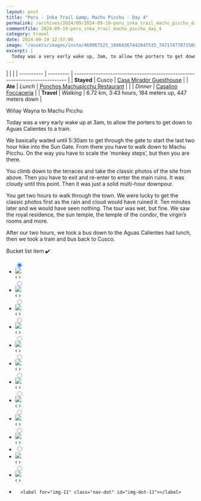 ```yaml
---
layout: post
title: "Peru - Inka Trail &amp; Machu Picchu - Day 4"
permalink: /archives/2024/09/2024-09-19-peru_inka_trail_machu_picchu_day_4.html
commentfile: 2024-09-19-peru_inka_trail_machu_picchu_day_4
category: travel
date: 2024-09-19 12:57:00
image: "/assets/images/insta/460967525_18464367442047535_74717477071560361_n_18329291038144387.jpg"
excerpt: |
  Today was a very early wake up, 3am, to allow the porters to get down to a train. We basically waited until 5:30am to start the last 2 hours to hike into the Sun Gate and walk down to Machu Picchu.
---
```


|            |           |
| ---------- | --------- | --------------------------------------------------------------------------- |
| **Stayed** | Cusco     | [Casa Mirador Guesthouse](https://maps.app.goo.gl/rorZtUdeFKDXqFkg8)        |
| **Ate**    | _Lunch_   | [Ponchos Machupicchu Restaurant](https://maps.app.goo.gl/AKgTbLvf4BW1Z9PF7) |
|            | _Dinner_  | [Casalino Foccaceria](https://maps.app.goo.gl/aa82osPVzFL9R5AC8)            |
| **Travel** | _Walking_ | 6.72 km, 3:43 hours, 184 meters up, 447 meters down                         |

Wiñay Wayna to Machu Picchu

Today was a very early wake up at 3am, to allow the porters to get down to Aguas Calientes to a train.

We basically waited until 5:30am to get through the gate to start the last two hour hike into the Sun Gate. From there you have to walk down to Machu Picchu. On the way you have to scale the ‘monkey steps’, but then you are there.

You climb down to the terraces and take the classic photos of the site from above. Then you have to exit and re-enter to enter the main ruins. It was cloudy until this point. Then it was just a solid multi-hour downpour.

You get two hours to walk through the town. We were lucky to get the classic photos first as the rain and cloud would have ruined it. Ten minutes later and we would have seen nothing. The tour was wet, but fine. We saw the royal residence, the sun temple, the temple of the condor, the virgin’s rooms and more.

After our two hours, we took a bus down to the Aguas Calientes had lunch, then we took a train and bus back to Cusco.

Bucket list item ✔️

<ul class="slides">
    <input type="radio" name="radio-btn" id="img-1" checked="checked" />
    <li class="slide-container">
        <div class="slide">
          <a href="/assets/images/insta/460652416_18464367454047535_6906622233371367269_n_18045388510956613.jpg"><img src="/assets/images/insta/460652416_18464367454047535_6906622233371367269_n_18045388510956613.jpg" /></a>
        </div>
    <div class="nav">
      <label for="img-12" class="prev">&#x2039;</label>
      <label for="img-2" class="next">&#x203a;</label>
    </div>
    </li>
        <input type="radio" name="radio-btn" id="img-2"  />
    <li class="slide-container">
        <div class="slide">
          <a href="/assets/images/insta/460733195_18464367463047535_8074863371225347751_n_18077816089542690.jpg"><img src="/assets/images/insta/460733195_18464367463047535_8074863371225347751_n_18077816089542690.jpg" /></a>
        </div>
    <div class="nav">
      <label for="img-1" class="prev">&#x2039;</label>
      <label for="img-3" class="next">&#x203a;</label>
    </div>
    </li>
        <input type="radio" name="radio-btn" id="img-3"  />
    <li class="slide-container">
        <div class="slide">
          <a href="/assets/images/insta/460983275_18464367472047535_2880463088091142724_n_18008992829402632.jpg"><img src="/assets/images/insta/460983275_18464367472047535_2880463088091142724_n_18008992829402632.jpg" /></a>
        </div>
    <div class="nav">
      <label for="img-2" class="prev">&#x2039;</label>
      <label for="img-4" class="next">&#x203a;</label>
    </div>
    </li>
        <input type="radio" name="radio-btn" id="img-4"  />
    <li class="slide-container">
        <div class="slide">
          <a href="/assets/images/insta/460811798_18464367481047535_669364532702813642_n_18030437648210908.jpg"><img src="/assets/images/insta/460811798_18464367481047535_669364532702813642_n_18030437648210908.jpg" /></a>
        </div>
    <div class="nav">
      <label for="img-3" class="prev">&#x2039;</label>
      <label for="img-5" class="next">&#x203a;</label>
    </div>
    </li>
        <input type="radio" name="radio-btn" id="img-5"  />
    <li class="slide-container">
        <div class="slide">
          <a href="/assets/images/insta/460933274_18464367502047535_6653824174730170162_n_18021481067223006.jpg"><img src="/assets/images/insta/460933274_18464367502047535_6653824174730170162_n_18021481067223006.jpg" /></a>
        </div>
    <div class="nav">
      <label for="img-4" class="prev">&#x2039;</label>
      <label for="img-6" class="next">&#x203a;</label>
    </div>
    </li>
        <input type="radio" name="radio-btn" id="img-6"  />
    <li class="slide-container">
        <div class="slide">
          <a href="/assets/images/insta/460652706_18464367493047535_4232956249791178633_n_18240363493279776.jpg"><img src="/assets/images/insta/460652706_18464367493047535_4232956249791178633_n_18240363493279776.jpg" /></a>
        </div>
    <div class="nav">
      <label for="img-5" class="prev">&#x2039;</label>
      <label for="img-7" class="next">&#x203a;</label>
    </div>
    </li>
        <input type="radio" name="radio-btn" id="img-7"  />
    <li class="slide-container">
        <div class="slide">
          <a href="/assets/images/insta/460839915_18464367520047535_6195967298157099523_n_18045829081803540.jpg"><img src="/assets/images/insta/460839915_18464367520047535_6195967298157099523_n_18045829081803540.jpg" /></a>
        </div>
    <div class="nav">
      <label for="img-6" class="prev">&#x2039;</label>
      <label for="img-8" class="next">&#x203a;</label>
    </div>
    </li>
        <input type="radio" name="radio-btn" id="img-8"  />
    <li class="slide-container">
        <div class="slide">
          <a href="/assets/images/insta/460726963_18464367511047535_3738949615686959850_n_18101498833441879.jpg"><img src="/assets/images/insta/460726963_18464367511047535_3738949615686959850_n_18101498833441879.jpg" /></a>
        </div>
    <div class="nav">
      <label for="img-7" class="prev">&#x2039;</label>
      <label for="img-9" class="next">&#x203a;</label>
    </div>
    </li>
        <input type="radio" name="radio-btn" id="img-9"  />
    <li class="slide-container">
        <div class="slide">
          <a href="/assets/images/insta/460813063_18464367529047535_6341824427547505857_n_17897491169980578.jpg"><img src="/assets/images/insta/460813063_18464367529047535_6341824427547505857_n_17897491169980578.jpg" /></a>
        </div>
    <div class="nav">
      <label for="img-8" class="prev">&#x2039;</label>
      <label for="img-10" class="next">&#x203a;</label>
    </div>
    </li>
        <input type="radio" name="radio-btn" id="img-10"  />
    <li class="slide-container">
        <div class="slide">
          <a href="/assets/images/insta/460636638_18464367538047535_6280751797816232400_n_17980535693746322.jpg"><img src="/assets/images/insta/460636638_18464367538047535_6280751797816232400_n_17980535693746322.jpg" /></a>
        </div>
    <div class="nav">
      <label for="img-9" class="prev">&#x2039;</label>
      <label for="img-11" class="next">&#x203a;</label>
    </div>
    </li>
    <li>
      <input type="radio" name="radio-btn" id="img-11" />
    <li class="slide-container">
        <div class="slide">
          <a href="/assets/images/insta/459843416_18464417653047535_8280042178834094343_n_18061944898659675.jpg"><img src="/assets/images/insta/459843416_18464417653047535_8280042178834094343_n_18061944898659675.jpg" /></a>
        </div>
    <div class="nav">
      <label for="img-10" class="prev">&#x2039;</label>
      <label for="img-12" class="next">&#x203a;</label>
    </div>
    </li>    
    <input type="radio" name="radio-btn" id="img-12" />
    <li class="slide-container">
        <div class="slide">
          <a href="/assets/images/insta/460967525_18464367442047535_74717477071560361_n_18329291038144387.jpg"><img src="/assets/images/insta/460967525_18464367442047535_74717477071560361_n_18329291038144387.jpg" /></a>
        </div>
    <div class="nav">
      <label for="img-11" class="prev">&#x2039;</label>
      <label for="img-1" class="next">&#x203a;</label>
    </div>
    </li>
			
<li class="nav-dots">
      <label for="img-1" class="nav-dot" id="img-dot-1"></label>
      <label for="img-2" class="nav-dot" id="img-dot-2"></label>
      <label for="img-3" class="nav-dot" id="img-dot-3"></label>
      <label for="img-4" class="nav-dot" id="img-dot-4"></label>
      <label for="img-5" class="nav-dot" id="img-dot-5"></label>
      <label for="img-6" class="nav-dot" id="img-dot-6"></label>
      <label for="img-7" class="nav-dot" id="img-dot-7"></label>
      <label for="img-8" class="nav-dot" id="img-dot-8"></label>
      <label for="img-9" class="nav-dot" id="img-dot-9"></label>
      <label for="img-10" class="nav-dot" id="img-dot-10"></label>

      <label for="img-11" class="nav-dot" id="img-dot-11"></label>

</li>
</ul>
